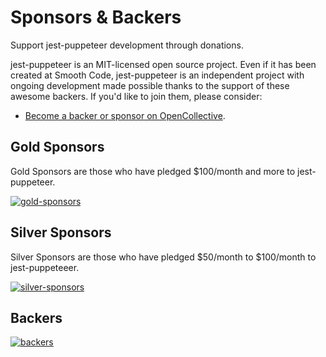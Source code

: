 # Sponsors & Backers

<p class="description">Support jest-puppeteer development through donations.</p>

jest-puppeteer is an MIT-licensed open source project. Even if it has been created at Smooth Code, jest-puppeteer is an independent project with ongoing development made possible thanks to the support of these awesome backers. If you'd like to join them, please consider:

- [Become a backer or sponsor on OpenCollective](https://opencollective.com/jest-puppeteer).

## Gold Sponsors

Gold Sponsors are those who have pledged $100/month and more to jest-puppeteer.

[![gold-sponsors](https://opencollective.com/jest-puppeteer/tiers/gold-sponsors.svg?avatarHeight=120&width=600)](https://opencollective.com/jest-puppeteer/order/6045)

## Silver Sponsors

Silver Sponsors are those who have pledged $50/month to $100/month to jest-puppeteeer.

[![silver-sponsors](https://opencollective.com/jest-puppeteeer/tiers/silver-sponsors.svg?avatarHeight=120&width=600)](https://opencollective.com/jest-puppeteer/order/6046)

## Backers

[![backers](https://opencollective.com/jest-puppeteeer/tiers/backer.svg?avatarHeight=50&width=600)](https://opencollective.com/jest-puppeteer/order/6044)
